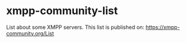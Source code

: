 # xmpp-community-list
List about some XMPP servers. This list is published on: https://xmpp-community.org/List
